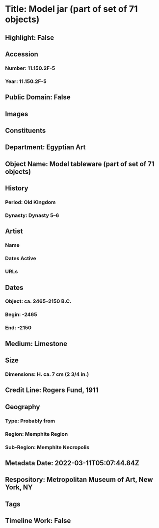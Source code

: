 # Title: Model jar (part of set of 71 objects)
## Highlight: False
## Accession
### Number: 11.150.2F-5
### Year: 11.150.2F-5
## Public Domain: False
## Images
## Constituents
## Department: Egyptian Art
## Object Name: Model tableware (part of set of 71 objects)
## History
### Period: Old Kingdom
### Dynasty: Dynasty 5–6
## Artist
### Name
### Dates Active
### URLs
## Dates
### Object: ca. 2465–2150 B.C.
### Begin: -2465
### End: -2150
## Medium: Limestone
## Size
### Dimensions: H. ca. 7 cm (2 3/4 in.)
## Credit Line: Rogers Fund, 1911
## Geography
### Type: Probably from
### Region: Memphite Region
### Sub-Region: Memphite Necropolis
## Metadata Date: 2022-03-11T05:07:44.84Z
## Respository: Metropolitan Museum of Art, New York, NY
## Tags
## Timeline Work: False